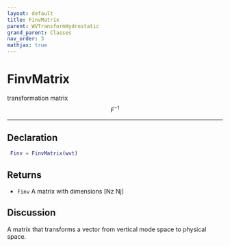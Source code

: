 ```yaml
---
layout: default
title: FinvMatrix
parent: WVTransformHydrostatic
grand_parent: Classes
nav_order: 3
mathjax: true
---
```


#  FinvMatrix

transformation matrix $$F^{-1}$$


---

## Declaration
```matlab
 Finv = FinvMatrix(wvt)
```
## Returns
+ `Finv`  A matrix with dimensions [Nz Nj]

## Discussion

  A matrix that transforms a vector from vertical mode space to physical
  space.
 
      
